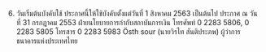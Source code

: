 6. วันเริ่มต้นบังคับใช้
ประกาศนี้ให้ใช้บังคับตั้งแต่วันที่ 1 สิงหาคม 2563 เป็นต้นไป
ประกาศ ณ วันที่ 31 กรกฎาคม 2553
ฝ่ายนโยบายการกำกับสถาบันการเงิน
โทรศัพท์ 0 2283 5806, 0 2283 5805
โทรสาร 0 2283 5983
Östh sour
(นายวิรไท สันติประภพ)
ผู้ว่าการ
ธนาคารแห่งประเทศไทย
